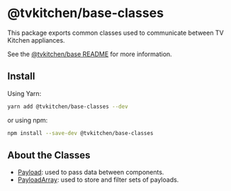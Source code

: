 # @tvkitchen/base-classes

This package exports common classes used to communicate between TV Kitchen appliances.

See the [@tvkitchen/base README](https://github.com/tvkitchen/base/blob/master/README.md) for more information.

## Install

Using Yarn:

```sh
yarn add @tvkitchen/base-classes --dev
```

or using npm:

```sh
npm install --save-dev @tvkitchen/base-classes
```

## About the Classes

* [Payload](docs/PAYLOAD.md): used to pass data between components.
* [PayloadArray](docs/PAYLOAD_ARRAY.md): used to store and filter sets of payloads.
